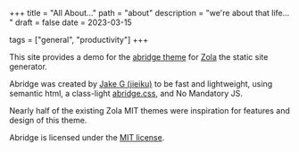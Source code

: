 +++
title = "All About..."
path = "about"
description = "we're about that life... "
draft = false
date = 2023-03-15

tags = ["general", "productivity"]
+++


This site provides a demo for the [abridge theme](https://github.com/Jieiku/abridge) for [Zola](https://www.getzola.org/) the static site generator.

Abridge was created by [Jake G (jieiku)](https://github.com/Jieiku) to be fast and lightweight, using semantic html, a class-light [abridge.css](https://github.com/Jieiku/abridge.css), and No Mandatory JS.

Nearly half of the existing Zola MIT themes were inspiration for features and design of this theme.

Abridge is licensed under the [MIT license](https://opensource.org/licenses/MIT).
